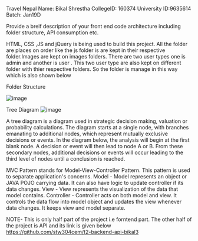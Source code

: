 Travel Nepal 
Name: Bikal Shrestha 
CollegeID: 160374
University ID:9635614
Batch: Jan19D



Provide a breif description of your front end code architecture including folder structure, API consumption etc.

HTML, CSS ,JS and jQuery is being used to build this project. All the folder are places on order like the js folder is are kept
in their respective folder.Images are kept on images folders. There are two user types one is admin and another is user . This two
user type are also kept on different folder with thier respective folders. So the folder is manage in this way which is also 
shown below 

Folder Structure

![image](https://user-images.githubusercontent.com/38384981/60881457-7e8bd280-a265-11e9-9009-516127fdba6d.png)

Tree Diagram
![image](https://user-images.githubusercontent.com/38384981/60882373-746ad380-a267-11e9-87a9-1b6a5d52599a.png)


A tree diagram is a diagram used in strategic decision making, valuation or probability calculations. 
The diagram starts at a single node, with branches emanating to additional nodes, which represent mutually 
exclusive decisions or events. In the diagram below, the analysis will begin at the first blank node. 
A decision or event will then lead to node A or B. From these secondary nodes, additional
decisions or events will occur leading to the third level of nodes until a conclusion is reached.

MVC Pattern stands for Model-View-Controller Pattern. This pattern is used to separate application's concerns.
Model - Model represents an object or JAVA POJO carrying data. It can also have logic to
update controller if its data changes.
View - View represents the visualization of the data that model contains.
Controller - Controller acts on both model and view. It controls the data flow into model 
object and updates the view whenever data changes. It keeps view and model separate.

NOTE- This is only half part of the project i.e forntend part. The other half of the project is API 
and its link is given below
https://github.com/stw304cem/t2-backend-api-bikal3

